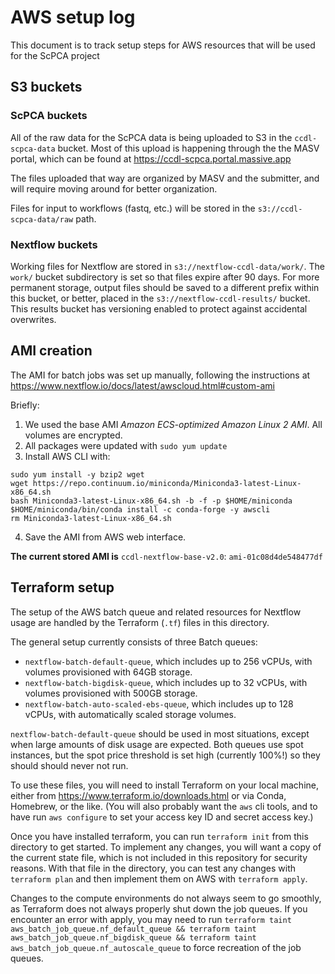 # AWS setup log

This document is to track setup steps for AWS resources that will be used for the ScPCA project

## S3 buckets

### ScPCA buckets

All of the raw data for the ScPCA data is being uploaded to S3 in the `ccdl-scpca-data` bucket.
Most of this upload is happening through the the MASV portal, which can be found at <https://ccdl-scpca.portal.massive.app>

The files uploaded that way are organized by MASV and the submitter, and will require moving around for better organization.

Files for input to workflows (fastq, etc.) will be stored in the `s3://ccdl-scpca-data/raw` path.

### Nextflow buckets

Working files for Nextflow are stored in `s3://nextflow-ccdl-data/work/`.
The `work/` bucket subdirectory is set so that files expire after 90 days.
For more permanent storage, output files should be saved to a different prefix within this bucket, or better, placed in the `s3://nextflow-ccdl-results/` bucket.
This results bucket has versioning enabled to protect against accidental overwrites.

## AMI creation

The AMI for batch jobs was set up manually, following the instructions at
https://www.nextflow.io/docs/latest/awscloud.html#custom-ami

Briefly:

1. We used the base AMI _Amazon ECS-optimized Amazon Linux 2 AMI_. All volumes are encrypted.
2. All packages were updated with `sudo yum update`
3. Install AWS CLI with:

```
sudo yum install -y bzip2 wget
wget https://repo.continuum.io/miniconda/Miniconda3-latest-Linux-x86_64.sh
bash Miniconda3-latest-Linux-x86_64.sh -b -f -p $HOME/miniconda
$HOME/miniconda/bin/conda install -c conda-forge -y awscli
rm Miniconda3-latest-Linux-x86_64.sh
```

4. Save the AMI from AWS web interface.

**The current stored AMI is** `ccdl-nextflow-base-v2.0`: `ami-01c08d4de548477df`

## Terraform setup

The setup of the AWS batch queue and related resources for Nextflow usage are handled by the Terraform (`.tf`) files in this directory.

The general setup currently consists of three Batch queues:

- `nextflow-batch-default-queue`, which includes up to 256 vCPUs, with volumes provisioned with 64GB storage.
- `nextflow-batch-bigdisk-queue`, which includes up to 32 vCPUs, with volumes provisioned with 500GB storage.
 - `nextflow-batch-auto-scaled-ebs-queue`, which includes up to 128 vCPUs, with automatically scaled storage volumes.

`nextflow-batch-default-queue` should be used in most situations, except when large amounts of disk usage are expected.
Both queues use spot instances, but the spot price threshold is set high (currently 100%!) so they should should never not run.

To use these files, you will need to install Terraform on your local machine, either from https://www.terraform.io/downloads.html or via Conda, Homebrew, or the like.
(You will also probably want the `aws` cli tools, and to have run `aws configure` to set your access key ID and secret access key.)

Once you have installed terraform, you can run `terraform init` from this directory to get started.
To implement any changes, you will want a copy of the current state file, which is not included in this repository for security reasons.
With that file in the directory, you can test any changes with `terraform plan` and then implement them on AWS with `terraform apply`.

Changes to the compute environments do not always seem to go smoothly, as Terraform does not always properly shut down the job queues.
If you encounter an error with apply, you may need to run `terraform taint aws_batch_job_queue.nf_default_queue && terraform taint aws_batch_job_queue.nf_bigdisk_queue && terraform taint aws_batch_job_queue.nf_autoscale_queue` to force recreation of the job queues.

